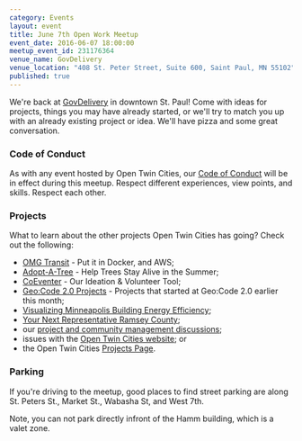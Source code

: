 ```yaml
---
category: Events
layout: event
title: June 7th Open Work Meetup
event_date: 2016-06-07 18:00:00
meetup_event_id: 231176364
venue_name: GovDelivery 
venue_location: "408 St. Peter Street, Suite 600, Saint Paul, MN 55102"
published: true 
---
```


We're back at [GovDelivery](http://www.govdelivery.com/) in downtown St. Paul! 
Come with ideas for projects, things you may have already started, or we'll try
to match you up with an already existing project or idea. We'll have pizza and 
some great conversation.

### Code of Conduct

As with any event hosted by Open Twin Cities, our [Code of Conduct](/about/code-of-conduct/) 
will be in effect during this meetup. Respect different experiences, view
points, and skills. Respect each other. 

### Projects

What to learn about the other projects Open Twin Cities has going? Check out 
the following:

- [OMG Transit](https://github.com/omgtransit/omgtransit/issues/1) - Put it in Docker, and AWS; 
- [Adopt-A-Tree](https://github.com/ballPointPenguin/adopt-a-tree) - Help Trees Stay Alive in the Summer;
- [CoEventer](https://github.com/campuscodefest/ccf/issues/74) - Our Ideation & Volunteer Tool;
- [Geo:Code 2.0 Projects](http://www.opentwincities.org/2016/03/11/geocode-2-projects/) - Projects that started at Geo:Code 2.0 earlier this month;
- [Visualizing Minneapolis Building Energy Efficiency](https://groups.google.com/forum/#!topic/twin-cities-brigade/fCqgHHATNw8);
- [Your Next Representative Ramsey County](https://groups.google.com/forum/#%21topic/twin-cities-brigade/SbX4B_Fhp7w);
- our [project and community management discussions](http://bit.ly/manageOTC);
- issues with the [Open Twin Cities website](https://github.com/OpenTwinCities/opentwincities.github.com); or 
- the Open Twin Cities [Projects Page](/projects).

### Parking

If you're driving to the meetup, good places to find street parking are along
St. Peters St., Market St., Wabasha St, and West 7th. 

Note, you can not park directly infront of the Hamm building, which is a valet 
zone. 
